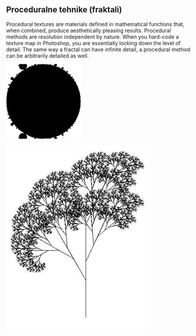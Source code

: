 ## Proceduralne tehnike (fraktali)

Procedural textures are materials defined in mathematical functions that, when combined, produce aesthetically pleasing results. Procedural methods are resolution independent by nature. When you hard-code a texture map in Photoshop, you are essentially locking down the level of detail. The same way a fractal can have infinite detail, a procedural method can be arbitrarily detailed as well.

![mandelbrot-zoom](slike/mandelbrot-zoom.gif?row=true)

![recursive-tree](slike/recursive-tree.jpg?row=true)

